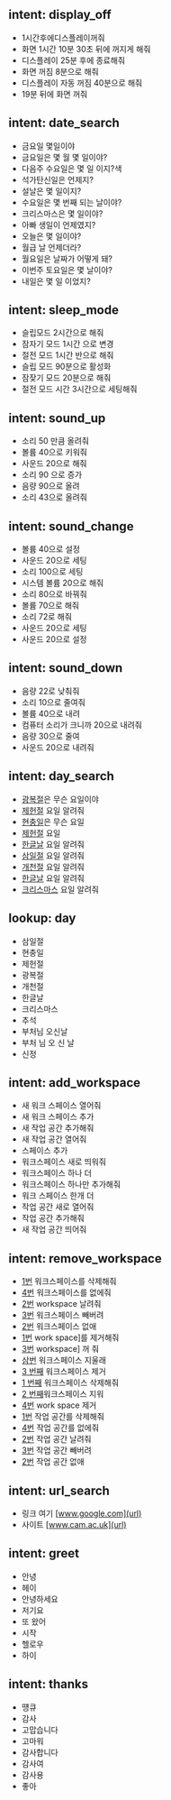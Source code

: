 ## intent: display_off
- 1시간후에디스플레이꺼줘
- 화면 1시간 10분 30초 뒤에 꺼지게 해줘
- 디스플레이 25분 후에 종료해줘
- 화면 꺼짐 8분으로 해줘
- 디스플레이 자동 꺼짐 40분으로 해줘
- 19분 뒤에 화면 꺼줘

## intent: date_search
- 금요일 몇일이야
- 금요일은 몇 월 몇 일이야?
- 다음주 수요일은 몇 일 이지?색
- 석가탄신일은 언제지?
- 설날은 몇 일이지?
- 수요일은 몇 번째 되는 날이야?
- 크리스마스은 몇 일이야?
- 아빠 생일이 언제였지?
- 오늘은 몇 일이야?
- 월급 날 언제더라?
- 월요일은 날짜가 어떻게 돼?
- 이번주 토요일은 몇 날이야?
- 내일은 몇 일 이었지?

## intent: sleep_mode
- 슬립모드 2시간으로 해줘
- 잠자기 모드 1시간 으로 변경
- 절전 모드 1시간 반으로 해줘
- 슬립 모드 90분으로 활성화
- 잠잦기 모드 20분으로 해줘
- 절전 모드 시간 3시간으로 세팅해줘

## intent: sound_up
- 소리 50 만큼 올려줘
- 볼륨 40으로 키워줘
- 사운드 20으로 해줘
- 소리 90 으로 증가
- 음량 90으로 올려
- 소리 43으로 올려줘

## intent: sound_change
- 볼륨 40으로 설정
- 사운드 20으로 세팅
- 소리 100으로 세팅
- 시스템 볼륨 20으로 해줘
- 소리 80으로 바꿔줘
- 볼륨 70으로 해줘
- 소리 72로 해줘
- 사운드 20으로 세팅
- 사운드 20으로 설정

## intent: sound_down
- 음량 22로 낮춰줘
- 소리 10으로 줄여줘
- 볼륨 40으로 내려
- 컴퓨터 소리가 크니까 20으로 내려줘
- 음량 30으로 줄여
- 사운드 20으로 내려줘

## intent: day_search
- [광복절](day)은 무슨 요일이야
- [제헌절](day) 요일 알려줘
- [현충일](day)은 무슨 요일
- [제헌절](day) 요일
- [한글날](day) 요일 알려줘
- [삼일절](day) 요일 알려줘
- [개천절](day) 요일 알려줘
- [한글날](day) 요일 알려줘
- [크리스마스](day) 요일 알려줘

## lookup: day
- 삼일절
- 현충일
- 제헌절
- 광복절
- 개천절
- 한글날
- 크리스마스
- 추석
- 부처님 오신날
- 부처 님 오 신 날
- 신정

## intent: add_workspace
- 새 워크 스페이스 열어줘
- 새 워크 스페이스 추가
- 새 작업 공간 추가해줘
- 새 작업 공간 열어줘
- 스페이스 추가
- 워크스페이스 새로 띄워줘
- 워크스페이스 하나 더
- 워크스페이스 하나만 추가해줘
- 워크 스페이스 한개 더
- 작업 공간 새로 열어줘
- 작업 공간 추가해줘
- 새 작업 공간 띄어줘

## intent: remove_workspace
- [1번](workspace) 워크스페이스를 삭제해줘
- [4번](workspace) 워크스페이스를 없에줘
- [2번](workspace) workspace 날려줘
- [3번](workspace) 워크스페이스 빼버려
- [2번](workspace) 워크스페이스 없애
- [1번](workspace) work space]를 제거해줘
- [3번](workspace) workspace] 꺼 줘
- [삼번](workspace) 워크스페이스 지울래
- [3 번째](workspace) 워크스페이스 제거
- [1 번째](workspace) 워크스페이스 삭제해줘
- [2 번째](workspace)워크스페이스 지워
- [4번](workspace) work space 제거
- [1번](workspace) 작업 공간를 삭제해줘
- [4번](workspace) 작업 공간를 없에줘
- [2번](workspace) 작업 공간 날려줘
- [3번](workspace) 작업 공간 빼버려
- [2번](workspace) 작업 공간 없애

## intent: url_search
- 링크 여기 [www.google.com](url)
- 사이트 [www.cam.ac.uk](url)

## intent: greet
- 안녕
- 헤이
- 안녕하세요
- 저기요
- 또 왔어
- 시작
- 헬로우
- 하이


## intent: thanks
- 떙큐
- 감사
- 고맙습니다
- 고마워
- 감사합니다
- 감사여
- 감사용
- 좋아

